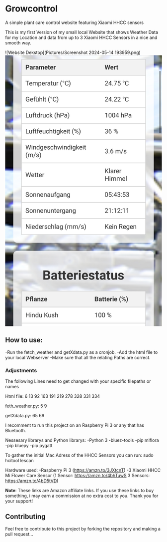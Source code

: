 # Growcontrol
A simple plant care control website featuring Xiaomi HHCC sensors

This is my first Version of my small local Website that shows Weather Data for my Location and data from up to 3 Xiaomi HHCC Sensors in a nice and smooth way.

![Website Dekstop](Pictures/Screenshot 2024-05-14 193959.png)
![Website Mobile](Pictures/IMG_4454.PNG)

## How to use:
-Run the fetch_weather and getXdata.py as a cronjob. 
-Add the html file to your local Webserver 
-Make sure that all the relating Paths are correct.

### Adjustments

The following Lines need to get changed with your specific filepaths or names

Html file:
6
13
92
163
191
219
278
328
331
334


feth_weather.py:
5
9

getXdata.py:
65
69




I recomment to run this project on an Raspberry Pi 3 or any that has Bluetooth.

Nessesary librarys and Python librarys:
-Python 3
-bluez-tools
-pip miflora
-pip bluepy
-pip pygatt

To gather the initial Mac Adress of the HHCC Sensors you can run:
sudo hcitool lescan

Hardware used:
-Raspberry Pi 3 (https://amzn.to/3JXtcnT)
-3 Xiaomi HHCC Mi Flower Care Sensor (1 Sensor: https://amzn.to/4bhTuwS 3 Sensors: https://amzn.to/4bD5tVD)


**Note**: These links are Amazon affiliate links. If you use these links to buy something, i may earn a commission at no extra cost to you. Thank you for your support!

## Contributing

Feel free to contribute to this project by forking the repository and making a pull request...

